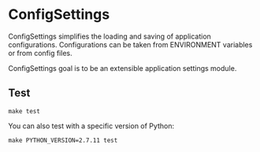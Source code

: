 ConfigSettings 
==============

ConfigSettings simplifies the loading and saving of application 
configurations. Configurations can be taken from ENVIRONMENT variables
or from config files. 

ConfigSettings goal is to be an extensible application settings 
module. 

Test
---

    make test

You can also test with a specific version of Python:

    make PYTHON_VERSION=2.7.11 test
